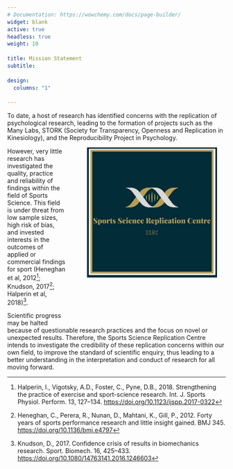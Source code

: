 ```yaml
---
# Documentation: https://wowchemy.com/docs/page-builder/
widget: blank
active: true
headless: true
weight: 10

title: Mission Statement
subtitle: 

design:
  columns: "1"

---
```



To date, a host of research has identified concerns with the replication of psychological research, leading to the formation of projects such as the Many Labs, STORK (Society for Transparency, Openness and Replication in Kinesiology), and the Reproducibility Project in Psychology. 

<img src="featured.jpg" 
     style="margin: 0px 20px 100px 50px; float: right; 
            width:300px; height:300px; border:0" /> However, very little research has investigated the quality, practice and reliability of findings within the field of Sports Science. This field is under threat from low sample sizes, high risk of bias, and invested interests in the outcomes of applied or commercial findings for sport (Heneghan et al, 2012[^1]; Knudson, 2017[^2]; Halperin et al, 2018)[^3]. 

Scientific progress may be halted because of questionable research practices and the focus on novel or unexpected results. Therefore, the Sports Science Replication Centre intends to investigate the credibility of these replication concerns within our own field, to improve the standard of scientific enquiry, thus leading to a better understanding in the interpretation and conduct of research for all moving forward.

[^1]: Halperin, I., Vigotsky, A.D., Foster, C., Pyne, D.B., 2018. Strengthening the practice of exercise and sport-science research. Int. J. Sports Physiol. Perform. 13, 127–134. https://doi.org/10.1123/ijspp.2017-0322
[^2]: Heneghan, C., Perera, R., Nunan, D., Mahtani, K., Gill, P., 2012. Forty years of sports performance research and little insight gained. BMJ 345. https://doi.org/10.1136/bmj.e4797
[^3]: Knudson, D., 2017. Confidence crisis of results in biomechanics research. Sport. Biomech. 16, 425–433. https://doi.org/10.1080/14763141.2016.1246603